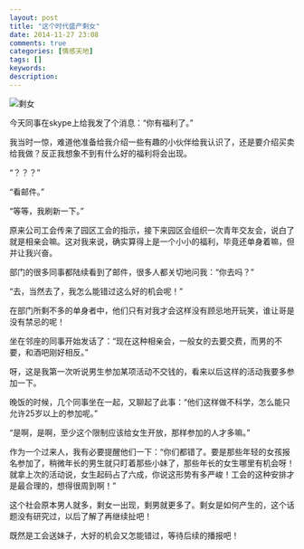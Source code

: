 ```yaml
---
layout: post
title: "这个时代盛产剩女"
date: 2014-11-27 23:08
comments: true
categories: [情感天地]
tags: []
keywords: 
description: 
---
```

![剩女](http://pic.qingdaonews.com/p/c/215/2158485/oriphoto/2013022833450.jpg)

今天同事在skype上给我发了个消息：“你有福利了。”

我当时一惊，难道他准备给我介绍一些有趣的小伙伴给我认识了，还是要介绍买卖给我做？反正我想象不到有什么好的福利将会出现。

“？？？”

“看邮件。”

“等等，我刷新一下。”

原来公司工会传来了园区工会的指示，接下来园区会组织一次青年交友会，说白了就是相亲会嘛。这对我来说，确实算得上是一个小小的福利，毕竟还单身着嘛，但并让我兴奋。

<!--more-->
部门的很多同事都陆续看到了邮件，很多人都关切地问我：“你去吗？”

“去，当然去了，我怎么能错过这么好的机会呢！”

在部门所剩不多的单身者中，他们只有对我才会这样没有顾忌地开玩笑，谁让哥是没有禁忌的呢！

坐在邻座的同事开始发话了：“现在这种相亲会，一般女的去要交费，而男的不要，和酒吧刚好相反。”

呀，这是我第一次听说男生参加某项活动不交钱的，看来以后这样的活动我要多参加一下。

晚饭的时候，几个同事坐在一起，又聊起了此事：“他们这样做不科学，怎么能只允许25岁以上的参加呢。”

“是啊，是啊，至少这个限制应该给女生开放，那样参加的人才多嘛。”

作为一个过来人，我有必要提醒他们一下：“你们都错了。要是那些年轻的女孩报名参加了，稍微年长的男生就只盯着那些小妹了，那些年长的女生哪里有机会呀！就拿上次的活动说，女生起码占了六成，你说这形势有多严峻！工会的这种安排才是最合理的，想得很周到啊！”

这个社会原本男人就多，剩女一出现，剩男就更多了。剩女是如何产生的，这个话题没有研究过，以后了解了再继续扯吧！

既然是工会送妹子，大好的机会又怎能错过，等待后续的播报吧！